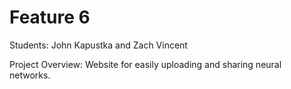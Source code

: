 # Feature 6

Students: John Kapustka and Zach Vincent

Project Overview:
Website for easily uploading and sharing neural networks.
